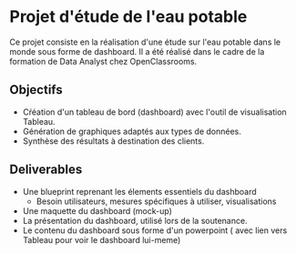 # Projet d'étude de l'eau potable

Ce projet consiste en la réalisation d'une étude sur l'eau potable dans le monde sous forme de dashboard.
Il a été réalisé dans le cadre de la formation de Data Analyst chez OpenClassrooms.

## Objectifs
- Cŕéation d'un tableau de bord (dashboard) avec l'outil de visualisation Tableau.
- Génération de graphiques adaptés aux types de données.
- Synthèse des résultats à destination des clients.

## Deliverables
- Une blueprint reprenant les élements essentiels du dashboard
    - Besoin utilisateurs, mesures spécifiques à utiliser, visualisations
- Une maquette du dashboard (mock-up)
- La présentation du dashboard, utilisé lors de la soutenance.
- Le contenu du dashboard sous forme d'un powerpoint ( avec lien vers Tableau pour voir le dashboard lui-meme)

